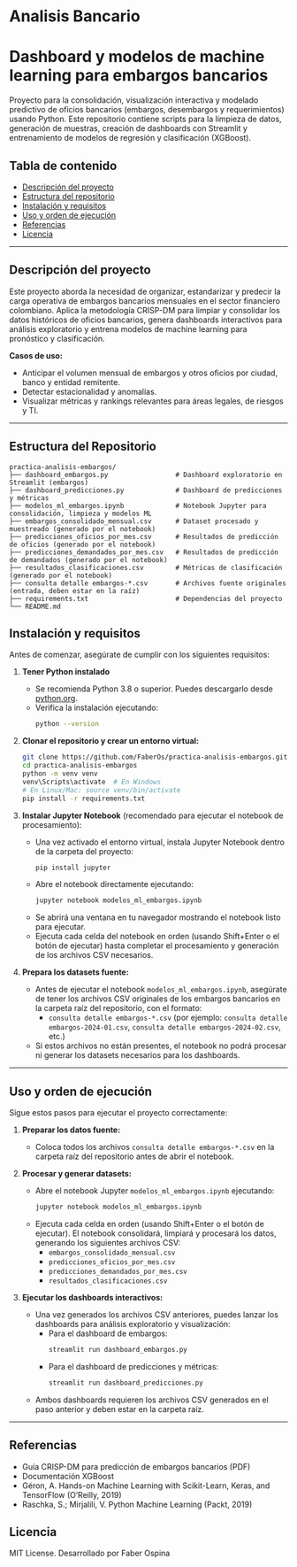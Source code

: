 # Analisis Bancario

# Dashboard y modelos de machine learning para embargos bancarios

Proyecto para la consolidación, visualización interactiva y modelado predictivo de oficios bancarios (embargos, desembargos y requerimientos) usando Python. Este repositorio contiene scripts para la limpieza de datos, generación de muestras, creación de dashboards con Streamlit y entrenamiento de modelos de regresión y clasificación (XGBoost).


## Tabla de contenido

- [Descripción del proyecto](#descripción-del-proyecto)
- [Estructura del repositorio](#estructura-del-repositorio)
- [Instalación y requisitos](#instalación-y-requisitos)
- [Uso y orden de ejecución](#uso-y-orden-de-ejecución)
- [Referencias](#referencias)
- [Licencia](#licencia)

---

## Descripción del proyecto

Este proyecto aborda la necesidad de organizar, estandarizar y predecir la carga operativa de embargos bancarios mensuales en el sector financiero colombiano. Aplica la metodología CRISP-DM para limpiar y consolidar los datos históricos de oficios bancarios, genera dashboards interactivos para análisis exploratorio y entrena modelos de machine learning para pronóstico y clasificación.

**Casos de uso:**
- Anticipar el volumen mensual de embargos y otros oficios por ciudad, banco y entidad remitente.
- Detectar estacionalidad y anomalías.
- Visualizar métricas y rankings relevantes para áreas legales, de riesgos y TI.

---

## Estructura del Repositorio

```text
practica-analisis-embargos/
├── dashboard_embargos.py                 # Dashboard exploratorio en Streamlit (embargos)
├── dashboard_predicciones.py             # Dashboard de predicciones y métricas
├── modelos_ml_embargos.ipynb             # Notebook Jupyter para consolidación, limpieza y modelos ML
├── embargos_consolidado_mensual.csv      # Dataset procesado y muestreado (generado por el notebook)
├── predicciones_oficios_por_mes.csv      # Resultados de predicción de oficios (generado por el notebook)
├── predicciones_demandados_por_mes.csv   # Resultados de predicción de demandados (generado por el notebook)
├── resultados_clasificaciones.csv        # Métricas de clasificación (generado por el notebook)
├── consulta detalle embargos-*.csv       # Archivos fuente originales (entrada, deben estar en la raíz)
├── requirements.txt                      # Dependencias del proyecto
└── README.md
```


## Instalación y requisitos

Antes de comenzar, asegúrate de cumplir con los siguientes requisitos:

1. **Tener Python instalado**
   - Se recomienda Python 3.8 o superior. Puedes descargarlo desde [python.org](https://www.python.org/downloads/).
   - Verifica la instalación ejecutando:
     ```sh
     python --version
     ```

2. **Clonar el repositorio y crear un entorno virtual:**
   ```sh
   git clone https://github.com/FaberOs/practica-analisis-embargos.git
   cd practica-analisis-embargos
   python -m venv venv
   venv\Scripts\activate  # En Windows
   # En Linux/Mac: source venv/bin/activate
   pip install -r requirements.txt
   ```

3. **Instalar Jupyter Notebook** (recomendado para ejecutar el notebook de procesamiento):
   - Una vez activado el entorno virtual, instala Jupyter Notebook dentro de la carpeta del proyecto:
     ```sh
     pip install jupyter
     ```
   - Abre el notebook directamente ejecutando:
     ```sh
     jupyter notebook modelos_ml_embargos.ipynb
     ```
   - Se abrirá una ventana en tu navegador mostrando el notebook listo para ejecutar.
   - Ejecuta cada celda del notebook en orden (usando Shift+Enter o el botón de ejecutar) hasta completar el procesamiento y generación de los archivos CSV necesarios.


4. **Prepara los datasets fuente:**
   - Antes de ejecutar el notebook `modelos_ml_embargos.ipynb`, asegúrate de tener los archivos CSV originales de los embargos bancarios en la carpeta raíz del repositorio, con el formato:
     - `consulta detalle embargos-*.csv` (por ejemplo: `consulta detalle embargos-2024-01.csv`, `consulta detalle embargos-2024-02.csv`, etc.)
   - Si estos archivos no están presentes, el notebook no podrá procesar ni generar los datasets necesarios para los dashboards.

---


## Uso y orden de ejecución

Sigue estos pasos para ejecutar el proyecto correctamente:

1. **Preparar los datos fuente:**
   - Coloca todos los archivos `consulta detalle embargos-*.csv` en la carpeta raíz del repositorio antes de abrir el notebook.

2. **Procesar y generar datasets:**
   - Abre el notebook Jupyter `modelos_ml_embargos.ipynb` ejecutando:
     ```sh
     jupyter notebook modelos_ml_embargos.ipynb
     ```
   - Ejecuta cada celda en orden (usando Shift+Enter o el botón de ejecutar). El notebook consolidará, limpiará y procesará los datos, generando los siguientes archivos CSV:
     - `embargos_consolidado_mensual.csv`
     - `predicciones_oficios_por_mes.csv`
     - `predicciones_demandados_por_mes.csv`
     - `resultados_clasificaciones.csv`

3. **Ejecutar los dashboards interactivos:**
   - Una vez generados los archivos CSV anteriores, puedes lanzar los dashboards para análisis exploratorio y visualización:
     - Para el dashboard de embargos:
       ```sh
       streamlit run dashboard_embargos.py
       ```
     - Para el dashboard de predicciones y métricas:
       ```sh
       streamlit run dashboard_predicciones.py
       ```
   - Ambos dashboards requieren los archivos CSV generados en el paso anterior y deben estar en la carpeta raíz.

---

## Referencias

- Guía CRISP-DM para predicción de embargos bancarios (PDF)
- Documentación XGBoost
- Géron, A. Hands-on Machine Learning with Scikit-Learn, Keras, and TensorFlow (O’Reilly, 2019)
- Raschka, S.; Mirjalili, V. Python Machine Learning (Packt, 2019)

## Licencia

MIT License. Desarrollado por Faber Ospina

